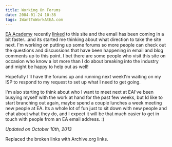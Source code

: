 ```yaml
---
title: Working On Forums
date: 2004-01-24 10:38
tags: IWantToWorkAtEA.com
---
```

[EA Academy][1] recently [linked][2] to this site and the email has been coming in a bit faster...and its started me thinking about what direction to take the site next. I'm working on putting up some forums so more people can check out the questions and discussions that have been happening in email and blog comments up to this point. I bet there are some people who visit this site on occasion who know a lot more than I do about breaking into the industry and might be happy to help out as well!

Hopefully I'll have the forums up and running next weekI'm waiting on my ISP to respond to my request to set up what I need to get going.

I'm also starting to think about who I want to meet next at EAI've been busying myself with the work at hand for the past few weeks, but Id like to start branching out again, maybe spend a couple lunches a week meeting new people at EA. Its a whole lot of fun just to sit down with new people and chat about what they do, and I expect it will be that much easier to get in touch with people from an EA email address. :)

*Updated on October 10th, 2013*

Replaced the broken links with Archive.org links.

 [1]: http://web.archive.org/web/20040409001128/http://jobs1.ea.com/eaacademy/index.html
 [2]: http://web.archive.org/web/20040219165249/http://jobs1.ea.com/eaacademy/gettingin.html

